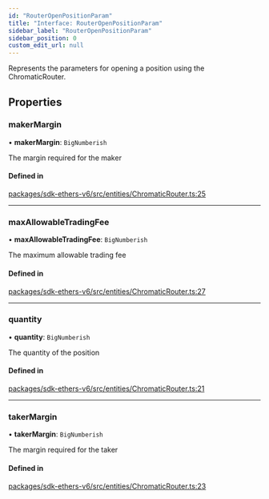 ```yaml
---
id: "RouterOpenPositionParam"
title: "Interface: RouterOpenPositionParam"
sidebar_label: "RouterOpenPositionParam"
sidebar_position: 0
custom_edit_url: null
---
```


Represents the parameters for opening a position using the ChromaticRouter.

## Properties

### makerMargin

• **makerMargin**: `BigNumberish`

The margin required for the maker

#### Defined in

[packages/sdk-ethers-v6/src/entities/ChromaticRouter.ts:25](https://github.com/chromatic-protocol/sdk/blob/004fa43/packages/sdk-ethers-v6/src/entities/ChromaticRouter.ts#L25)

___

### maxAllowableTradingFee

• **maxAllowableTradingFee**: `BigNumberish`

The maximum allowable trading fee

#### Defined in

[packages/sdk-ethers-v6/src/entities/ChromaticRouter.ts:27](https://github.com/chromatic-protocol/sdk/blob/004fa43/packages/sdk-ethers-v6/src/entities/ChromaticRouter.ts#L27)

___

### quantity

• **quantity**: `BigNumberish`

The quantity of the position

#### Defined in

[packages/sdk-ethers-v6/src/entities/ChromaticRouter.ts:21](https://github.com/chromatic-protocol/sdk/blob/004fa43/packages/sdk-ethers-v6/src/entities/ChromaticRouter.ts#L21)

___

### takerMargin

• **takerMargin**: `BigNumberish`

The margin required for the taker

#### Defined in

[packages/sdk-ethers-v6/src/entities/ChromaticRouter.ts:23](https://github.com/chromatic-protocol/sdk/blob/004fa43/packages/sdk-ethers-v6/src/entities/ChromaticRouter.ts#L23)
